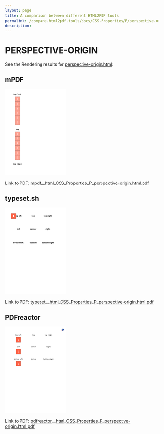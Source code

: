 ```yaml
---
layout: page
title: A comparison between different HTML2PDF tools
permalink: /compare.html2pdf.tools/docs/CSS-Properties/P/perspective-origin/
description: 
---
```


# PERSPECTIVE-ORIGIN

See the Rendering results for [perspective-origin.html](/html/CSS%20Properties/P/perspective-origin.html):

## mPDF
![](mpdf__html_CSS_Properties_P_perspective-origin.html.png) 

Link to PDF: [mpdf__html_CSS_Properties_P_perspective-origin.html.pdf](mpdf__html_CSS_Properties_P_perspective-origin.html.pdf)

## typeset.sh
![](typeset__html_CSS_Properties_P_perspective-origin.html.png) 

Link to PDF: [typeset__html_CSS_Properties_P_perspective-origin.html.pdf](typeset__html_CSS_Properties_P_perspective-origin.html.pdf)

## PDFreactor
![](pdfreactor__html_CSS_Properties_P_perspective-origin.html.png) 

Link to PDF: [pdfreactor__html_CSS_Properties_P_perspective-origin.html.pdf](pdfreactor__html_CSS_Properties_P_perspective-origin.html.pdf)
